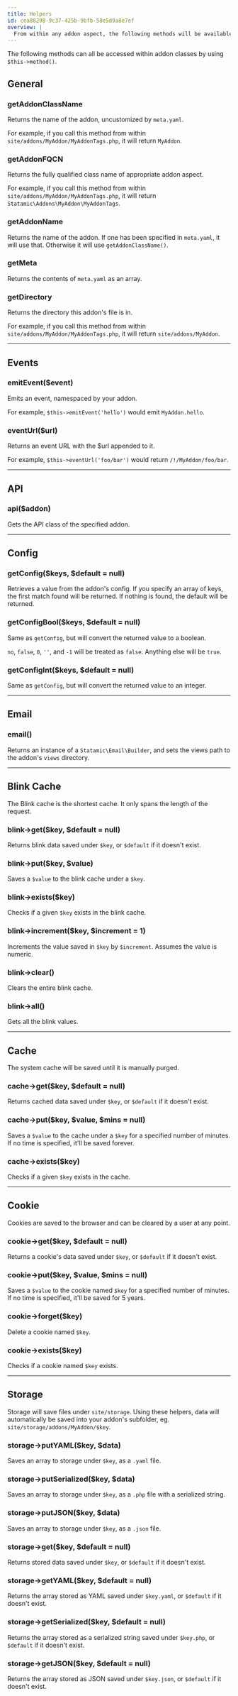 ```yaml
---
title: Helpers
id: cea88298-9c37-425b-9bfb-58e5d9a8e7ef
overview: |
  From within any addon aspect, the following methods will be available to you.
---
```

The following methods can all be accessed within addon classes by using  `$this->method()`.

## General

### getAddonClassName
Returns the name of the addon, uncustomized by `meta.yaml`.

For example, if you call this method from within `site/addons/MyAddon/MyAddonTags.php`, it will return `MyAddon`.

### getAddonFQCN
Returns the fully qualified class name of appropriate addon aspect.

For example, if you call this method from within `site/addons/MyAddon/MyAddonTags.php`, it will return `Statamic\Addons\MyAddon\MyAddonTags`.

### getAddonName
Returns the name of the addon. If one has been specified in `meta.yaml`, it will use that. Otherwise it will use `getAddonClassName()`.

### getMeta
Returns the contents of `meta.yaml` as an array.

### getDirectory
Returns the directory this addon's file is in.

For example, if you call this method from within `site/addons/MyAddon/MyAddonTags.php`, it will return `site/addons/MyAddon`.

---

## Events

### emitEvent($event)
Emits an event, namespaced by your addon.

For example, `$this->emitEvent('hello')` would emit `MyAddon.hello`.

### eventUrl($url)
Returns an event URL with the $url appended to it.

For example, `$this->eventUrl('foo/bar')` would return `/!/MyAddon/foo/bar`.

---

## API

### api($addon)
Gets the API class of the specified addon.

---

## Config

### getConfig($keys, $default = null)
Retrieves a value from the addon's config. If you specify an array of keys, the first match found will be returned. If nothing is found, the default will be returned.

### getConfigBool($keys, $default = null)
Same as `getConfig`, but will convert the returned value to a boolean.

`no`, `false`, `0`, `''`, and `-1` will be treated as `false`. Anything else will be `true`.

### getConfigInt($keys, $default = null)
Same as `getConfig`, but will convert the returned value to an integer.

---

## Email

### email()
Returns an instance of a `Statamic\Email\Builder`, and sets the views path to the addon's `views` directory.

---

## Blink Cache

The Blink cache is the shortest cache. It only spans the length of the request.

### blink->get($key, $default = null)
Returns blink data saved under `$key`, or `$default` if it doesn't exist.

### blink->put($key, $value)
Saves a `$value` to the blink cache under a `$key`.

### blink->exists($key)
Checks if a given `$key` exists in the blink cache.

### blink->increment($key, $increment = 1)
Increments the value saved in `$key` by `$increment`. Assumes the value is numeric.

### blink->clear()
Clears the entire blink cache.

### blink->all()
Gets all the blink values.

---

## Cache

The system cache will be saved until it is manually purged.

### cache->get($key, $default = null)
Returns cached data saved under `$key`, or `$default` if it doesn't exist.

### cache->put($key, $value, $mins = null)
Saves a `$value` to the cache under a `$key` for a specified number of minutes. If no time is specified, it'll be saved forever.

### cache->exists($key)
Checks if a given `$key` exists in the cache.

---

## Cookie

Cookies are saved to the browser and can be cleared by a user at any point.

### cookie->get($key, $default = null)
Returns a cookie's data saved under `$key`, or `$default` if it doesn't exist.

### cookie->put($key, $value, $mins = null)
Saves a `$value` to the cookie named `$key` for a specified number of minutes. If no time is specified, it'll be saved for 5 years.

### cookie->forget($key)
Delete a cookie named `$key`.

### cookie->exists($key)
Checks if a cookie named `$key` exists.

---

## Storage

Storage will save files under `site/storage`. Using these helpers, data will automatically be saved into your addon's subfolder, eg. `site/storage/addons/MyAddon/$key`.

### storage->putYAML($key, $data)
Saves an array to storage under `$key`, as a `.yaml` file.

### storage->putSerialized($key, $data)
Saves an array to storage under `$key`, as a `.php` file with a serialized string.

### storage->putJSON($key, $data)
Saves an array to storage under `$key`, as a `.json` file.

### storage->get($key, $default = null)
Returns stored data saved under `$key`, or `$default` if it doesn't exist.

### storage->getYAML($key, $default = null)
Returns the array stored as YAML saved under `$key.yaml`, or `$default` if it doesn't exist.

### storage->getSerialized($key, $default = null)
Returns the array stored as a serialized string saved under `$key.php`, or `$default` if it doesn't exist.

### storage->getJSON($key, $default = null)
Returns the array stored as JSON saved under `$key.json`, or `$default` if it doesn't exist.
